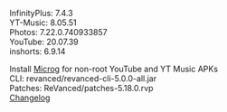 InfinityPlus: 7.4.3  
YT-Music: 8.05.51  
Photos: 7.22.0.740933857  
YouTube: 20.07.39  
inshorts: 6.9.14  

Install [Microg](https://github.com/ReVanced/GmsCore/releases) for non-root YouTube and YT Music APKs  
CLI: revanced/revanced-cli-5.0.0-all.jar  
Patches: ReVanced/patches-5.18.0.rvp  
[Changelog](https://github.com/ReVanced/revanced-patches/releases/tag/v5.18.0)  
